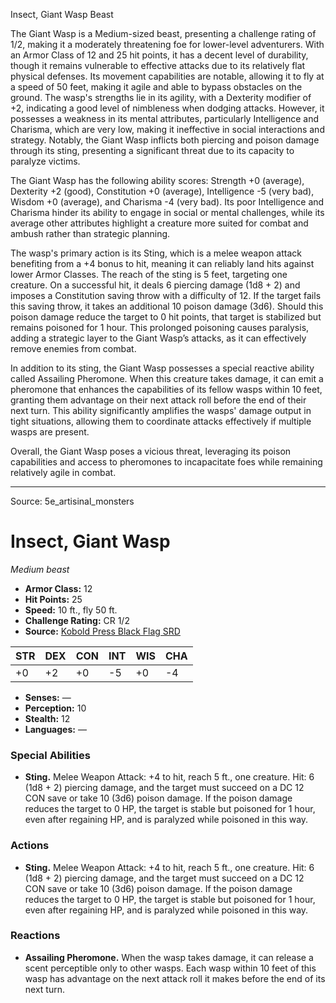 <MonsterName/>Insect, Giant Wasp</MonsterName>
<CreatureType/>Beast</CreatureType>

<summary>The Giant Wasp is a Medium-sized beast, presenting a challenge rating of 1/2, making it a moderately threatening foe for lower-level adventurers. With an Armor Class of 12 and 25 hit points, it has a decent level of durability, though it remains vulnerable to effective attacks due to its relatively flat physical defenses. Its movement capabilities are notable, allowing it to fly at a speed of 50 feet, making it agile and able to bypass obstacles on the ground. The wasp's strengths lie in its agility, with a Dexterity modifier of +2, indicating a good level of nimbleness when dodging attacks. However, it possesses a weakness in its mental attributes, particularly Intelligence and Charisma, which are very low, making it ineffective in social interactions and strategy. Notably, the Giant Wasp inflicts both piercing and poison damage through its sting, presenting a significant threat due to its capacity to paralyze victims.</summary>

<detail>

The Giant Wasp has the following ability scores: Strength +0 (average), Dexterity +2 (good), Constitution +0 (average), Intelligence -5 (very bad), Wisdom +0 (average), and Charisma -4 (very bad). Its poor Intelligence and Charisma hinder its ability to engage in social or mental challenges, while its average other attributes highlight a creature more suited for combat and ambush rather than strategic planning.

The wasp's primary action is its Sting, which is a melee weapon attack benefiting from a +4 bonus to hit, meaning it can reliably land hits against lower Armor Classes. The reach of the sting is 5 feet, targeting one creature. On a successful hit, it deals 6 piercing damage (1d8 + 2) and imposes a Constitution saving throw with a difficulty of 12. If the target fails this saving throw, it takes an additional 10 poison damage (3d6). Should this poison damage reduce the target to 0 hit points, that target is stabilized but remains poisoned for 1 hour. This prolonged poisoning causes paralysis, adding a strategic layer to the Giant Wasp’s attacks, as it can effectively remove enemies from combat.

In addition to its sting, the Giant Wasp possesses a special reactive ability called Assailing Pheromone. When this creature takes damage, it can emit a pheromone that enhances the capabilities of its fellow wasps within 10 feet, granting them advantage on their next attack roll before the end of their next turn. This ability significantly amplifies the wasps' damage output in tight situations, allowing them to coordinate attacks effectively if multiple wasps are present.

Overall, the Giant Wasp poses a vicious threat, leveraging its poison capabilities and access to pheromones to incapacitate foes while remaining relatively agile in combat.</detail>



---

Source: 5e_artisinal_monsters

# Insect, Giant Wasp

*Medium beast*

- **Armor Class:** 12
- **Hit Points:** 25
- **Speed:** 10 ft., fly 50 ft.
- **Challenge Rating:** CR 1/2
- **Source:** [Kobold Press Black Flag SRD](https://koboldpress.com/black-flag-roleplaying/)

| STR | DEX | CON | INT | WIS | CHA |
| --- | --- | --- | --- | --- | --- |
| +0 | +2 | +0 | -5 | +0 | -4 |

- **Senses:** —
- **Perception:** 10
- **Stealth:** 12
- **Languages:** —

### Special Abilities

- **Sting.** Melee Weapon Attack: +4 to hit, reach 5 ft., one creature. Hit: 6 (1d8 + 2) piercing damage, and the target must succeed on a DC 12 CON save or take 10 (3d6) poison damage. If the poison damage reduces the target to 0 HP, the target is stable but poisoned for 1 hour, even after regaining HP, and is paralyzed while poisoned in this way.

### Actions

- **Sting.** Melee Weapon Attack: +4 to hit, reach 5 ft., one creature. Hit: 6 (1d8 + 2) piercing damage, and the target must succeed on a DC 12 CON save or take 10 (3d6) poison damage. If the poison damage reduces the target to 0 HP, the target is stable but poisoned for 1 hour, even after regaining HP, and is paralyzed while poisoned in this way.

### Reactions

- **Assailing Pheromone.** When the wasp takes damage, it can release a scent perceptible only to other wasps. Each wasp within 10 feet of this wasp has advantage on the next attack roll it makes before the end of its next turn.



